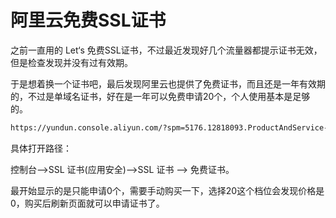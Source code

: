 # 阿里云免费SSL证书



之前一直用的 Let‘s 免费SSL证书，不过最近发现好几个流量器都提示证书无效，但是检查发现并没有过有效期。

于是想着换一个证书吧，最后发现阿里云也提供了免费证书，而且还是一年有效期的，不过是单域名证书，好在是一年可以免费申请20个，个人使用基本是足够的。

```sh
https://yundun.console.aliyun.com/?spm=5176.12818093.ProductAndService--ali--widget-home-product-recent.dre0.5adc16d0O27Zl2&p=cas#/certExtend/free
```

具体打开路径：

控制台-->SSL 证书(应用安全)-->SSL 证书 --> 免费证书。

最开始显示的是只能申请0个，需要手动购买一下，选择20这个档位会发现价格是0，购买后刷新页面就可以申请证书了。